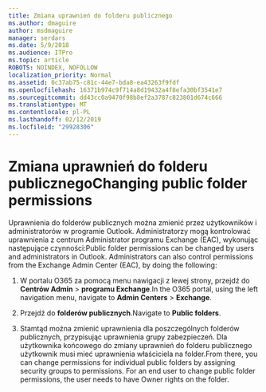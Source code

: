 ```yaml
---
title: Zmiana uprawnień do folderu publicznego
ms.author: dmaguire
author: msdmaguire
manager: serdars
ms.date: 5/9/2018
ms.audience: ITPro
ms.topic: article
ROBOTS: NOINDEX, NOFOLLOW
localization_priority: Normal
ms.assetid: 0c37ab75-c81c-44e7-bda8-ea43263f9fdf
ms.openlocfilehash: 16371b974c9f714a8d19432a4f8efa30bf3541e7
ms.sourcegitcommit: dd43cc0a9470f98b8ef2a3787c823801d674c666
ms.translationtype: MT
ms.contentlocale: pl-PL
ms.lasthandoff: 02/12/2019
ms.locfileid: "29928306"
---
```

# <a name="changing-public-folder-permissions"></a><span data-ttu-id="e630a-102">Zmiana uprawnień do folderu publicznego</span><span class="sxs-lookup"><span data-stu-id="e630a-102">Changing public folder permissions</span></span>

<span data-ttu-id="e630a-p101">Uprawnienia do folderów publicznych można zmienić przez użytkowników i administratorów w programie Outlook. Administratorzy mogą kontrolować uprawnienia z centrum Administrator programu Exchange (EAC), wykonując następujące czynności:</span><span class="sxs-lookup"><span data-stu-id="e630a-p101">Public folder permissions can be changed by users and administrators in Outlook. Administrators can also control permissions from the Exchange Admin Center (EAC), by doing the following:</span></span>
  
1. <span data-ttu-id="e630a-105">W portalu O365 za pomocą menu nawigacji z lewej strony, przejdź do **Centrów Admin** \> **programu Exchange**.</span><span class="sxs-lookup"><span data-stu-id="e630a-105">In the O365 portal, using the left navigation menu, navigate to **Admin Centers** \> **Exchange**.</span></span>
    
2. <span data-ttu-id="e630a-106">Przejdź do **folderów publicznych**.</span><span class="sxs-lookup"><span data-stu-id="e630a-106">Navigate to **Public folders**.</span></span>
    
3. <span data-ttu-id="e630a-p102">Stamtąd można zmienić uprawnienia dla poszczególnych folderów publicznych, przypisując uprawnienia grupy zabezpieczeń. Dla użytkownika końcowego do zmiany uprawnień do folderu publicznego użytkownik musi mieć uprawnienia właściciela na folder.</span><span class="sxs-lookup"><span data-stu-id="e630a-p102">From there, you can change permissions for individual public folders by assigning security groups to permissions. For an end user to change public folder permissions, the user needs to have Owner rights on the folder.</span></span>
    

